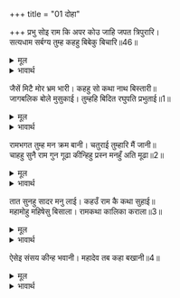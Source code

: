 +++
title = "01 दोहा"

+++
प्रभु सोइ राम कि अपर कोउ जाहि जपत त्रिपुरारि।  
सत्यधाम सर्बग्य तुम्ह कहहु बिबेकु बिचारि॥46॥  

<details><summary>मूल</summary>

प्रभु सोइ राम कि अपर कोउ जाहि जपत त्रिपुरारि।  
सत्यधाम सर्बग्य तुम्ह कहहु बिबेकु बिचारि॥46॥  
</details>

<details><summary>भावार्थ</summary>

हे प्रभो! वही राम हैं या और कोई दूसरे हैं, जिनको शिवजी जपते हैं? आप सत्य के धाम हैं और सब कुछ जानते हैं, ज्ञान विचार कर कहिए॥46॥  
</details>

जैसें मिटै मोर भ्रम भारी। कहहु सो कथा नाथ बिस्तारी॥  
जागबलिक बोले मुसुकाई। तुम्हहि बिदित रघुपति प्रभुताई॥1॥  

<details><summary>मूल</summary>

जैसें मिटै मोर भ्रम भारी। कहहु सो कथा नाथ बिस्तारी॥  
जागबलिक बोले मुसुकाई। तुम्हहि बिदित रघुपति प्रभुताई॥1॥  
</details>

<details><summary>भावार्थ</summary>

हे नाथ! जिस प्रकार से मेरा यह भारी भ्रम मिट जाए, आप वही कथा विस्तारपूर्वक कहिए। इस पर याज्ञवल्क्यजी मुस्कुराकर बोले, श्री रघुनाथजी की प्रभुता को तुम जानते हो॥1॥  
</details>

रामभगत तुम्ह मन क्रम बानी। चतुराई तुम्हारि मैं जानी॥  
चाहहु सुनै राम गुन गूढा कीन्हिहु प्रस्न मनहुँ अति मूढा॥2॥  

<details><summary>मूल</summary>

रामभगत तुम्ह मन क्रम बानी। चतुराई तुम्हारि मैं जानी॥  
चाहहु सुनै राम गुन गूढा कीन्हिहु प्रस्न मनहुँ अति मूढा॥2॥  
</details>

<details><summary>भावार्थ</summary>

तुम मन, वचन और कर्म से श्री रामजी के भक्त हो। तुम्हारी चतुराई को मैं जान गया। तुम श्री रामजी के रहस्यमय गुणों को सुनना चाहते हो, इसी से तुमने ऐसा प्रश्न किया है मानो बडे ही मूढ हो॥2॥  
</details>

तात सुनहु सादर मनु लाई। कहउँ राम कै कथा सुहाई॥  
महामोहु महिषेसु बिसाला। रामकथा कालिका कराला॥3॥  

<details><summary>मूल</summary>

तात सुनहु सादर मनु लाई। कहउँ राम कै कथा सुहाई॥  
महामोहु महिषेसु बिसाला। रामकथा कालिका कराला॥3॥  
</details>

<details><summary>भावार्थ</summary>

हे तात! तुम आदरपूर्वक मन लगाकर सुनो, मैं श्री रामजी की सुन्दर कथा कहता हूँ। बडा भारी अज्ञान विशाल महिषासुर है और श्री रामजी की कथा (उसे नष्ट कर देने वाली) भयङ्कर कालीजी हैं॥3॥रामकथा ससि किरन समाना। सन्त चकोर करहिं जेहि पाना॥  
</details>

ऐसेइ संसय कीन्ह भवानी। महादेव तब कहा बखानी॥4॥  

<details><summary>मूल</summary>

ऐसेइ संसय कीन्ह भवानी। महादेव तब कहा बखानी॥4॥  
</details>

<details><summary>भावार्थ</summary>

श्री रामजी की कथा चन्द्रमा की किरणों के समान है, जिसे सन्त रूपी चकोर सदा पान करते हैं। ऐसा ही सन्देह पार्वतीजी ने किया था, तब महादेवजी ने विस्तार से उसका उत्तर दिया था॥4॥
</details>

